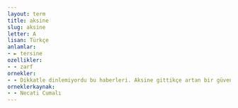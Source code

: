 ```yaml
---
layout: term
title: aksine
slug: aksine
letter: A
lisan: Türkçe
anlamlar:
- ► tersine
ozellikler:
- - zarf
ornekler:
- - Dikkatle dinlemiyordu bu haberleri. Aksine gittikçe artan bir güvensizlik duyuyordu söylenen sözlere.
orneklerkaynak:
- - Necati Cumalı
---
```

